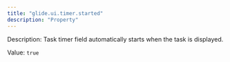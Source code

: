 ```yaml
---
title: "glide.ui.timer.started"
description: "Property"
---
```


Description: Task timer field automatically starts when the task is displayed.

Value: `true`